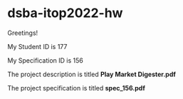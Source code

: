 # dsba-itop2022-hw
Greetings!

My Student ID is 177

My Specification ID is 156


The project description is titled **Play Market Digester.pdf**

The project specification is titled **spec_156.pdf**

